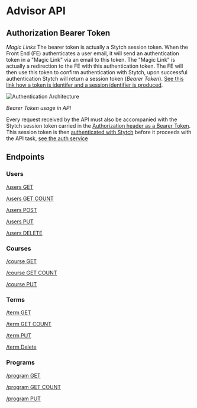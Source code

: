 # Advisor API

## Authorization Bearer Token

_Magic Links_
The bearer token is actually a Stytch session token. When the Front End (FE) authenticates a user email, it will send an authentication token in a "Magic Link" via an email to this token. The "Magic Link" is actually a redirection to the FE with this authentication token. The FE will then use this token to confirm authentication with Stytch, upon successful authentication Stytch will return a session token (_Bearer Token_). [See this link how a token is identifer and a session identifier is produced](https://stytch.com/docs/api/authenticate-magic-link).

![Authentication Architecture](https://stytch.imgix.net/web/_next/static/image/src/img/dashboard/light-mode-api-flow.80200ea99265b20c7bcb14c477357ec6.png?ixlib=js-3.3.0&auto=format&quality=75&width=1920)

_Bearer Token usage in API_

Every request received by the API must also be accompanied with the Stytch session token carried in the [Authorization header as a Bearer Token](https://developer.mozilla.org/en-US/docs/Web/HTTP/Authentication). This session token is then [authenticated with Stytch](https://stytch.com/docs/api/session-auth) before it proceeds with the API task, [see the auth service ](/services/auth.js)

## Endpoints

### Users

[/users GET](users_get.md)

[/users GET COUNT](users_count.md)

[/users POST](users_post.md)

[/users PUT](users_put.md)

[/users DELETE](users_delete.md)

### Courses

[/course GET](course_get.md)

[/course GET COUNT](courses_count.md)

[/course PUT](course_put.md)

### Terms

[/term GET](term_get.md)

[/term GET COUNT](terms_count.md)

[/term PUT](term_put.md)

[/term Delete](term_delete.md)

### Programs

[/program GET](program_get.md)

[/program GET COUNT](programs_count.md)

[/program PUT](program_put.md)


